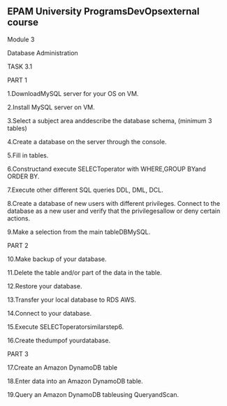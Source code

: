 ## EPAM University ProgramsDevOpsexternal course

Module 3

Database Administration

TASK 3.1

PART 1

1.DownloadMySQL server for your OS on VM.

2.Install MySQL server on VM.

3.Select a subject area anddescribe the database schema, (minimum 3 tables)

4.Create a database on the server through the console.

5.Fill in tables.

6.Constructand execute SELECToperator with WHERE,GROUP BYand ORDER BY.

7.Execute other different SQL queries DDL, DML, DCL.

8.Create a database of new users with different privileges. Connect to the database as a new user and verify that the privilegesallow or deny 
certain actions.

9.Make a selection from the main tableDBMySQL.

PART 2

10.Make backup of your database.

11.Delete the table and/or part of the data in the table.

12.Restore your database.

13.Transfer your local database to RDS AWS.

14.Connect to your database.

15.Execute SELECToperatorsimilarstep6.

16.Create thedumpof yourdatabase.

PART 3

17.Create an Amazon DynamoDB table

18.Enter data into an Amazon DynamoDB table.

19.Query an Amazon DynamoDB tableusing QueryandScan.


